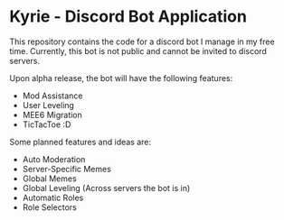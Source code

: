 # Kyrie - Discord Bot Application

This repository contains the code for a discord bot I manage in my free time.
Currently, this bot is not public and cannot be invited to discord servers.

Upon alpha release, the bot will have the following features:
 - Mod Assistance
 - User Leveling
 - MEE6 Migration
 - TicTacToe :D

Some planned features and ideas are:
 - Auto Moderation
 - Server-Specific Memes
 - Global Memes
 - Global Leveling (Across servers the bot is in)
 - Automatic Roles
 - Role Selectors
